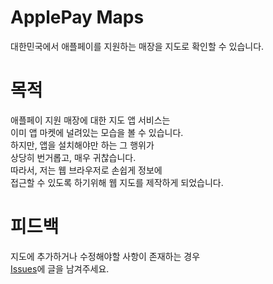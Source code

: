 # ApplePay Maps
대한민국에서 애플페이를 지원하는 매장을 지도로 확인할 수 있습니다. 

# 목적
애플페이 지원 매장에 대한 지도 앱 서비스는<br/> 
이미 앱 마켓에 널려있는 모습을 볼 수 있습니다.<br/>
하지만, 앱을 설치해야만 하는 그 행위가 <br/>
상당히 번거롭고, 매우 귀찮습니다.<br/> 
따라서, 저는 웹 브라우저로 손쉽게 정보에 <br/>
접근할 수 있도록 하기위해 웹 지도를 제작하게 되었습니다.<br/>

# 피드백
지도에 추가하거나 수정해야할 사항이 존재하는 경우<br/>
<a href="https://github.com/elsannadisney/ApplePay-Maps/issues">Issues</a>에 글을 남겨주세요. 
